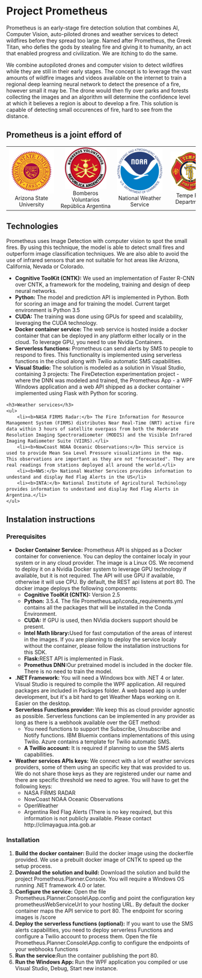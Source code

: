 # Project Prometheus

<p>Prometheus is an early-stage fire detection solution that combines AI, Computer Vision, auto-piloted drones and weather services to detect wildfires before they spread too large. Named after Prometheus, the Greek Titan, who defies the gods by stealing fire and giving it to humanity, an act that enabled progress and civilization. We are itching to do the same.</p>

<p>We combine autopiloted drones and computer vision to detect wildfires while they are still in their early stages. The concept is to leverage the vast amounts of wildfire images and videos available on the internet to train a regional deep learning neural network to detect the presence of a fire, however small it may be. The drone would then fly over parks and forests collecting the images and an algorithm  will determine the confidence level at which it believes a region is about to develop a fire. This solution is capable of detecting small occurences of fire, hard to see from the distance.
</p>

<h2>
Prometheus is a joint efford of
</h2>
<table>
    <tr>
        <td align="center" width="190"><img src='doc/asu.png' width='120'/><div style='word-wrap: break-word;width:120px'>Arizona State University</div></td>
        <td align="center" width="190"><img src='doc/bomberos.png' width='110'/><div style='word-wrap: break-word;width:140px'>Bomberos Voluntarios República Argentina</div></td>
        <td align="center" width="190"><img src='doc/noaa.png' width='120'/><div style='word-wrap: break-word;width:120px'>National Weather Service</div></td>
        <td align="center" width="190"><img src='doc/tempe.png' width='105'/><div style='word-wrap: break-word;width:120px'>Tempe Fire Department</div></td>
    </tr>
</table>

<h2>
Technologies
</h2>
<p>
Prometheus uses Image Detection with computer vision to spot the small fires. By using this technique, the model is able to detect small fires and outperform image classification techniques. We are also able to avoid the use of infrared sensors that are not suitable for hot areas like Arizona, California, Nevada or Colorado. 
</p>
<p>
    <ul>
        <li><b>Cognitive ToolKit (CNTK):</b> We used an implementation of Faster R-CNN over CNTK, a framework for the modeling, training and design of deep neural networks.</li>
        <li><b>Python:</b> The model and prediction API is implemented in Python. Both for scoring an image and for training the model. Current target environment is Python 3.5</li>
        <li><b>CUDA:</b> The training was done using GPUs for speed and scalability, leveraging the CUDA technology.</li>
        <li><b>Docker container service:</b> The web service is hosted inside a docker container that can be deployed in any platform either locally or in the cloud. To leverage GPU, you need to use Nvidia Containers.</li>
        <li><b>Serverless functions:</b> Prometheus can send alerts by SMS to people to respond to fires. This functionality is implemented using serverless functions in the cloud along with Twilio automatic SMS capabilities.
        <li><b>Visual Studio: </b>The solution is modeled as a solution in Visual Studio, containing 3 projects: The FireDetection experimentation project - where the DNN was modeled and trained, the Prometheus App - a WPF Windows application and a web API shipped as a docker container - implemented using Flask with Python for scoring.</li>
    </ul>
    
    <h3>Weather services</h3>
    <ul>
        <li><b>NASA FIRMS Radar:</b> The Fire Information for Resource Management System (FIRMS) distributes Near Real-Time (NRT) active fire data within 3 hours of satellite overpass from both the Moderate Resolution Imaging Spectroradiometer (MODIS) and the Visible Infrared Imaging Radiometer Suite (VIIRS).</li>
        <li><b>NowCoast NOAA Oceanic Observations:</b> This service is used to provide Mean Sea Level Pressure visualizations in the map. This observations are important as they are not "forecasted". They are real readings from stations deployed all around the world.</li>
        <li><b>NWS:</b> National Weather Services provides information to undestand and display Red Flag Alerts in the US</li>
        <li><b>INTA:</b> National Institute of Agricultural Techinology provides information to undestand and display Red Flag Alerts in Argentina.</li>
    </ul>
</p>

<h2>
    Instalation instructions
</h2>
<h3>
    Prerequisites
</h3>
<p>
    <ul>
        <li><b>Docker Container Service:</b> Prometheus API is shipped as a Docker container for convenience. You can deploy the container localy in your system or in any cloud provider. The image is a Linux OS. We recomend to deploy it on a Nvidia Docker system to leverage GPU technology if available, but it is not required. The API will use GPU if available, otherwise it will use CPU. By default, the REST api listens at port 80. The docker image deploys the following components: 
            <ul>
                <li><b>Cognitive ToolKit (CNTK):</b> Version 2.5</li>
                <li><b>Python:</b> 3.5.4. The file Prometheus.api\conda_requirements.yml contains all the packages that will be installed in the Conda Environment.</li>
                <li><b>CUDA:</b> If GPU is used, then NVidia dockers support should be present.</li>
                <li><b>Intel Math library:</b>Used for fast computation of the areas of interest in the images. If you are planning to deploy the service localy without the container, please follow the installation instructions for this SDK.</li>
                <li><b>Flask:</b>REST API is implemented in Flask.</li>
                <li><b>Promethus DNN:</b>Our pretrained model is included in the docker file. There is no need to train the model.</li>
            </ul>
        </li>
        <li><b>.NET Framework:</b> You will need a Windows box with .NET 4 or later. Visual Studio is required to compile the WPF application. All required packages are included in Packages folder. A web based app is under development, but it's a bit hard to get Weather Maps working on it. Easier on the desktop.</li>
        <li><b>Serverless Functions provider: </b>We keep this as cloud provider agnostic as possible. Serverless functions can be implemented in any provider as long as there is a webhook available over the GET method:
            <ul>
                <li>You need functions to support the Subscribe, Unsubscribe and Notify functions. IBM Bluemix contians implementations of this using Twilio. Azure contains a template for Twilio automatic SMS.</li>
                <li><b>A Twillio account:</b> It is required if planning to use the SMS alerts capabilities.</li>
            </ul>
        </li>
        <li><b>Weather services APIs keys:</b> We connect with a lot of weather services providers, some of them using an specific key that was provided to us. We do not share those keys as they are registered under our name and there are specific threshold we need to agree. You will have to get the following keys:
            <ul>
                <li>NASA FIRMS RADAR</li>
                <li>NowCoast NOAA Oceanic Observations</li>
                <li>OpenWeather</li>
                <li>Argentina Red Flag Alerts (There is no key required, but this information is not publicly available. Please contact http://climayagua.inta.gob.ar</li>
            </ul> 
        </li>
    </ul>
</p>
<h3>
    Installation
</h3>
<p>
    <ol>
        <li><b>Build the docker container: </b>Build the docker image using the dockerfile provided. We use a prebuilt docker image of CNTK to speed up the setup process.</li>
        <li><b>Download the solution and build:</b> Download the solution and build the project Prometheus.Planner.Console. You will require a Windows OS running .NET framework 4.0 or later.</li>
        <li><b>Configure the service:</b> Open the file Prometheus.Planner.Console\App.config and point the configuration key prometheusWebServiceUrl to your hosting URL. By default the docker container maps the API service to port 80. The endpoint for scoring images is /score</li>
        <li><b>Deploy the serverless functions (optional):</b> If you want to use the SMS alerts capabilities, you need to deploy serverless Functions and configure a Twilio account to process them. Open the file Prometheus.Planner.Console\App.config to configure the endpoints of your webhooks functions</li>
        <li><b>Run the service:</b>Run the container publishing the port 80.</li>
        <li><b>Run the Windows App: </b>Run the WPF application you compiled or use Visual Studio, Debug, Start new instance.</li>
    </ol>
</p>

